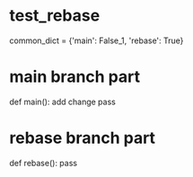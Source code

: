 # test_rebase

common_dict = {'main': False_1, 'rebase': True}

# main branch part
def main():
    add change
    pass


# rebase branch part
def rebase():
    pass

